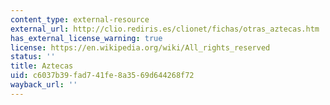 ```yaml
---
content_type: external-resource
external_url: http://clio.rediris.es/clionet/fichas/otras_aztecas.htm
has_external_license_warning: true
license: https://en.wikipedia.org/wiki/All_rights_reserved
status: ''
title: Aztecas
uid: c6037b39-fad7-41fe-8a35-69d644268f72
wayback_url: ''
---
```

